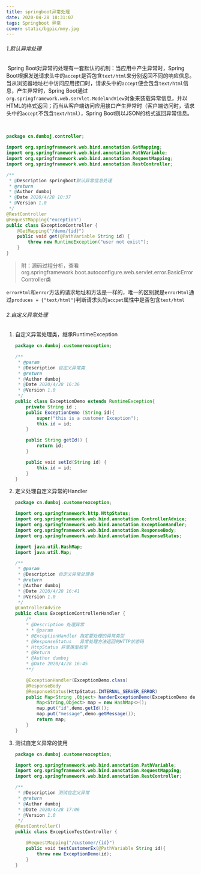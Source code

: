 ```yaml
---
title: springboot异常处理
date: 2020-04-28 18:31:07
tags: Springboot 异常
cover: static/bgpic/mny.jpg
---
```


###### 1.默认异常处理

​	 Spring Boot对异常的处理有一套默认的机制：当应用中产生异常时，Spring Boot根据发送请求头中的`accept`是否包含`text/html`来分别返回不同的响应信息。当从浏览器地址栏中访问应用接口时，请求头中的`accept`便会包含`text/html`信息，产生异常时，Spring Boot通过`org.springframework.web.servlet.ModelAndView`对象来装载异常信息，并以HTML的格式返回；而当从客户端访问应用接口产生异常时（客户端访问时，请求头中的`accept`不包含`text/html`），Spring Boot则以JSON的格式返回异常信息。 

​	

```java
package cn.dumboj.controller;

import org.springframework.web.bind.annotation.GetMapping;
import org.springframework.web.bind.annotation.PathVariable;
import org.springframework.web.bind.annotation.RequestMapping;
import org.springframework.web.bind.annotation.RestController;

/**
 * @Description springboot默认异常信息处理
 * @return
 * @Author dumboj
 * @Date 2020/4/28 10:37
 * @Version 1.0
 */
@RestController
@RequestMapping("exception")
public class ExceptionController {
    @GetMapping("/demo/{id}")
    public void get(@PathVariable String id) {
        throw new RuntimeException("user not exist");
    }
}

```

> 附：源码过程分析，查看org.springframework.boot.autoconfigure.web.servlet.error.BasicErrorController类

 `errorHtml`和`error`方法的请求地址和方法是一样的，唯一的区别就是`errorHtml`通过`produces = {"text/html"}`判断请求头的`accpet`属性中是否包含`text/html` 

###### 2.自定义异常处理

1. 自定义异常处理类，继承RuntimeException

   ```java
   package cn.dumboj.customerexception;
   
   /**
    * @param
    * @Description 自定义异常类
    * @return
    * @Author dumboj
    * @Date 2020/4/28 16:36
    * @Version 1.0
    */
   public class ExceptionDemo extends RuntimeException{
       private String id ;
       public ExceptionDemo (String id){
           super("this is a customer Exception");
           this.id = id;
       }
   
       public String getId() {
           return id;
       }
   
       public void setId(String id) {
           this.id = id;
       }
   }
   
   ```

   

2. 定义处理自定义异常的Handler

   ```java
   package cn.dumboj.customerexception;
   
   import org.springframework.http.HttpStatus;
   import org.springframework.web.bind.annotation.ControllerAdvice;
   import org.springframework.web.bind.annotation.ExceptionHandler;
   import org.springframework.web.bind.annotation.ResponseBody;
   import org.springframework.web.bind.annotation.ResponseStatus;
   
   import java.util.HashMap;
   import java.util.Map;
   
   /**
    * @param
    * @Description 自定义异常处理类
    * @return
    * @Author dumboj
    * @Date 2020/4/28 16:41
    * @Version 1.0
    */
   @ControllerAdvice
   public class ExceptionControllerHandler {
       /*
       * @Description 处理异常
       * * @param
       * @ExceptionHandler 指定要处理的异常类型
       * @ResponseStatus   异常处理方法返回的HTTP状态码
       * HttpStatus 异常类型枚举
       * @Return
       * @Author dumboj
       * @Date 2020/4/28 16:45
       **/
   
       @ExceptionHandler(ExceptionDemo.class)
       @ResponseBody
       @ResponseStatus(HttpStatus.INTERNAL_SERVER_ERROR)
       public Map<String ,Object> handerExceptionDemo(ExceptionDemo demo){
           Map<String,Object> map = new HashMap<>();
           map.put("id",demo.getId());
           map.put("message",demo.getMessage());
           return map;
       }
   }
   
   ```

3. 测试自定义异常的使用

   ```java
   package cn.dumboj.customerexception;
   
   import org.springframework.web.bind.annotation.PathVariable;
   import org.springframework.web.bind.annotation.RequestMapping;
   import org.springframework.web.bind.annotation.RestController;
   
   /**
    * @Description 测试自定义异常
    * @return
    * @Author dumboj
    * @Date 2020/4/28 17:06
    * @Version 1.0
    */
   @RestController()
   public class ExceptionTestController {
   
       @RequestMapping("/customer/{id}")
       public void testCustomerEx(@PathVariable String id){
           throw new ExceptionDemo(id);
       }
   }
   
   ```

   

  

